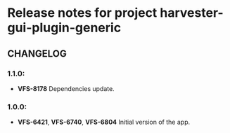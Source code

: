 # Release notes for project harvester-gui-plugin-generic


CHANGELOG
---------

### 1.1.0:

- **VFS-8178** Dependencies update.

### 1.0.0:

- **VFS-6421**, **VFS-6740**, **VFS-6804** Initial version of the app.
